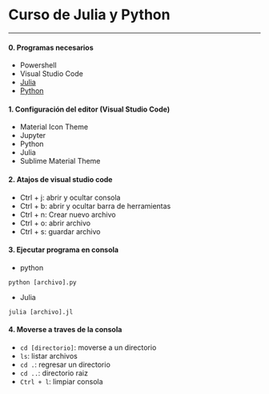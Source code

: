 # Curso de Julia y Python

---
#### 0. Programas necesarios
* Powershell
* Visual Studio Code
* [Julia](https://julialang.org/)
* [Python](https://www.python.org/)


#### 1. Configuración del editor (Visual Studio Code)
* Material Icon Theme
* Jupyter
* Python
* Julia
* Sublime Material Theme

#### 2. Atajos de visual studio code
* Ctrl + j: abrir y ocultar consola
* Ctrl + b: abrir y ocultar barra de herramientas
* Ctrl + n: Crear nuevo archivo
* Ctrl + o: abrir archivo
* Ctrl + s: guardar archivo

#### 3. Ejecutar programa en consola
* python
```
python [archivo].py
```

* Julia
```
julia [archivo].jl
```

#### 4. Moverse a traves de la consola
* `cd [directorio]`: moverse a un directorio
* `ls`: listar archivos
* `cd .`: regresar un directorio
* `cd ..`: directorio raiz
* `Ctrl + l`: limpiar consola
